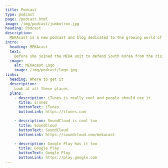 ```yaml
---
title: Podcast
type: podcast
page: /podcast.html
image: /img/podcast/jumbotron.jpg
heading: Podcast
description:
  MEKAcast is a new podcast and blog dedicated to the growing world of competitive Overwatch, Blizzard's team-based shooter. Tune in for our discussions about the Overwatch League, the ever-evolving metagame, the latest patch notes and their expected impact on the game, and the current state of our favorite FPS. 
intro:
  heading: MEKAcast
  text:
    Before she joined the MEKA unit to defend South Korea from the rising Omnic menace, Hana Song--better known by her moniker, D.Va--was a professional gamer whose elite skills and ridiculous APM had more than prepared her to pilot her mechanized armored drone. That's why there's no better embodiment of the spirit of our podcast on the Overwatch roster. Join us every week as we chat about all things related to competitive Overwatch. From the all the startling upsets of the Overwatch League, to the evolution of the metagame, to the impact of the latest game updates on professional and casual competitors alike. It's a new exciting era for esports, heroes! Are you with us? MEKA activated!
  image:
    alt: MEKAcast Logo
    image: /img/podcast/logo.jpg
links:
  heading: Where to get it
  description:
    Look at all these places
  plans:
    - description: iTunes is really cool and people should use it.
      title: iTunes
      buttonText: iTunes
      buttonLink: https://itunes.com

    - description: SoundCloud is cool too
      title: SoundCloud
      buttonText: SoundCloud
      buttonLink: https://soundcloud.com/mekacast

    - description: Google Play has it too
      title: Google Play
      buttonText: Google Play
      buttonLink: https://play.google.com
---
```

